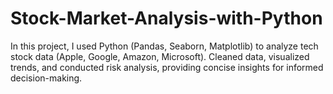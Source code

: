 # Stock-Market-Analysis-with-Python
 In this project, I used Python (Pandas, Seaborn, Matplotlib) to analyze tech stock data (Apple, Google, Amazon, Microsoft). Cleaned data, visualized trends, and conducted risk analysis, providing concise insights for informed decision-making.
